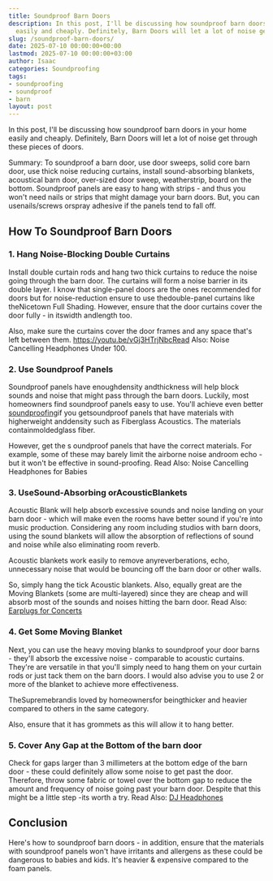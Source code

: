 ```yaml
---
title: Soundproof Barn Doors
description: In this post, I'll be discussing how soundproof barn doors in your home
  easily and cheaply. Definitely, Barn Doors will let a lot of noise get through these...
slug: /soundproof-barn-doors/
date: 2025-07-10 00:00:00+00:00
lastmod: 2025-07-10 00:00:00+03:00
author: Isaac
categories: Soundproofing
tags:
- soundproofing
- soundproof
- barn
layout: post
---
```

In this post, I'll be discussing how soundproof barn doors in your home easily and cheaply. Definitely, Barn Doors will let a lot of noise get through these pieces of doors.

Summary: To soundproof a barn door, use door sweeps, solid core barn door, use thick noise reducing curtains, install sound-absorbing blankets, acoustical barn door, over-sized door sweep, weatherstrip, board on the bottom. Soundproof panels are easy to hang with strips - and thus you won't need nails or strips that might damage your barn doors. But, you can usenails/screws orspray adhesive if the panels tend to fall off.

##  How To Soundproof Barn Doors

###  1. Hang Noise-Blocking Double Curtains

Install double curtain rods and hang two thick curtains to reduce the noise going through the barn door. The curtains will form a noise barrier in its double layer. I know that single-panel doors are the ones recommended for doors but for noise-reduction ensure to use thedouble-panel curtains like theNicetown Full Shading. However, ensure that the door curtains cover the door fully - in itswidth andlength too.

Also, make sure the curtains cover the door frames and any space that's left between them. https://youtu.be/vGj3HTrjNbcRead Also: Noise Cancelling Headphones Under 100.

###  2. Use Soundproof Panels

Soundproof panels have enoughdensity andthickness will help block sounds and noise that might pass through the barn doors. Luckily, most homeowners find soundproof panels easy to use. You'll achieve even better [soundproofing](https://pestpolicy.com/best-soundproof-earmuffs-for-sleeping/)if you getsoundproof panels that have materials with higherweight anddensity such as Fiberglass Acoustics. The materials containmoldedglass fiber.

However, get the s oundproof panels that have the correct materials. For example, some of these may barely limit the airborne noise androom echo - but it won't be effective in sound-proofing. Read Also: Noise Cancelling Headphones for Babies

###  3. UseSound-Absorbing orAcousticBlankets

Acoustic Blank will help absorb excessive sounds and noise landing on your barn door - which will make even the rooms have better sound if you're into music production. Considering any room including studios with barn doors, using the sound blankets will allow the absorption of reflections of sound and noise while also eliminating room reverb.

Acoustic blankets work easily to remove anyreverberations, echo, unnecessary noise that would be bouncing off the barn door or other walls.

So, simply hang the tick Acoustic blankets. Also, equally great are the Moving Blankets (some are multi-layered) since they are cheap and will absorb most of the sounds and noises hitting the barn door. Read Also: [Earplugs for Concerts](https://pestpolicy.com/best-earplugs-for-concerts/)

###  4. Get Some Moving Blanket

Next, you can use the heavy moving blanks to soundproof your door barns - they'll absorb the excessive noise - comparable to acoustic curtains. They're are versatile in that you'll simply need to hang them on your curtain rods or just tack them on the barn doors. I would also advise you to use 2 or more of the blanket to achieve more effectiveness.

TheSupremebrandis loved by homeownersfor beingthicker and heavier compared to others in the same category.

Also, ensure that it has grommets as this will allow it to hang better.

###  5. Cover Any Gap at the Bottom of the barn door

Check for gaps larger than 3 millimeters at the bottom edge of the barn door - these could definitely allow some noise to get past the door. Therefore, throw some fabric or towel over the bottom gap to reduce the amount and frequency of noise going past your barn door. Despite that this might be a little step -its worth a try. Read Also: [DJ Headphones](https://pestpolicy.com/best-dj-headphones/)

##  Conclusion

Here's how to soundproof barn doors - in addition, ensure that the materials with soundproof panels won't have irritants and allergens as these could be dangerous to babies and kids. It's heavier & expensive compared to the foam panels.